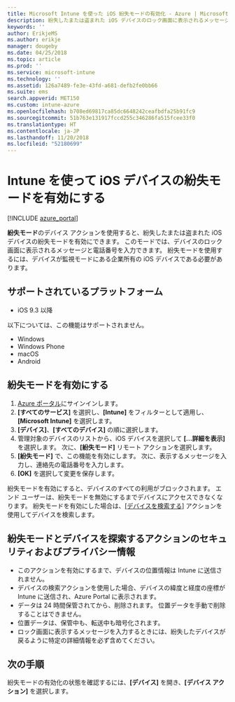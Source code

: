 ```yaml
---
title: Microsoft Intune を使った iOS 紛失モードの有効化 - Azure | Microsoft Docs
description: 紛失したまたは盗まれた iOS デバイスのロック画面に表示されるメッセージをカスタマイズする場合は、Microsoft Intune を使用して紛失モードをオンにするか開始します。 紛失モード アクションを使用する場合は、セキュリティおよびプライバシーに関する詳細な情報を取得します。
keywords: ''
author: ErikjeMS
ms.author: erikje
manager: dougeby
ms.date: 04/25/2018
ms.topic: article
ms.prod: ''
ms.service: microsoft-intune
ms.technology: ''
ms.assetid: 126a7489-fe3e-43fd-a681-defb2fe0bb66
ms.suite: ems
search.appverid: MET150
ms.custom: intune-azure
ms.openlocfilehash: b708ed69817ca85dc6648242ceafbdfa25b91fc9
ms.sourcegitcommit: 51b763e131917fccd255c346286fa515fcee33f0
ms.translationtype: HT
ms.contentlocale: ja-JP
ms.lasthandoff: 11/20/2018
ms.locfileid: "52180699"
---
```

# <a name="enable-lost-mode-on-ios-devices-with-intune"></a>Intune を使って iOS デバイスの紛失モードを有効にする

[!INCLUDE [azure_portal](./includes/azure_portal.md)]

**紛失モード**のデバイス アクションを使用すると、紛失したまたは盗まれた iOS デバイスの紛失モードを有効にできます。 このモードでは、デバイスのロック画面に表示されるメッセージと電話番号を入力できます。 紛失モードを使用するには、デバイスが監視モードにある企業所有の iOS デバイスである必要があります。

## <a name="supported-platforms"></a>サポートされているプラットフォーム

- iOS 9.3 以降

以下については、この機能はサポートされません。 
- Windows
- Windows Phone
- macOS
- Android

## <a name="enable-lost-mode"></a>紛失モードを有効にする

1. [Azure ポータル](https://portal.azure.com)にサインインします。
2. **[すべてのサービス]** を選択し、**[Intune]** をフィルターとして適用し、**[Microsoft Intune]** を選択します。
3. **[デバイス]**、**[すべてのデバイス]** の順に選択します。
4. 管理対象のデバイスのリストから、iOS デバイスを選択して **[...詳細を表示]** を選択します。 次に、**[紛失モード]** リモート アクションを選択します。
5. **[紛失モード]** で、この機能を有効にします。 次に、表示するメッセージを入力し、連絡先の電話番号を入力します。
6. **[OK]** を選択して変更を保存します。

紛失モードを有効にすると、デバイスのすべての利用がブロックされます。 エンド ユーザーは、紛失モードを無効にするまでデバイスにアクセスできなくなります。 紛失モードを有効にした場合は、[[デバイスを検索する]](device-locate.md) アクションを使用してデバイスを検索します。

## <a name="security-and-privacy-information-for-the-lost-mode-and-locate-device-actions"></a>紛失モードとデバイスを探索するアクションのセキュリティおよびプライバシー情報
- このアクションを有効にするまで、デバイスの位置情報は Intune に送信されません。
- デバイスの検索アクションを使用した場合、デバイスの緯度と経度の座標が Intune に送信され、Azure Portal に表示されます。
- データは 24 時間保管されてから、削除されます。 位置データを手動で削除することはできません。
- 位置データは、保管中も、転送中も暗号化されます。
- ロック画面に表示するメッセージを入力するときには、紛失したデバイスが戻るように特定の詳細情報を必ず含めてください。

## <a name="next-steps"></a>次の手順

紛失モードの有効化の状態を確認するには、**[デバイス]** を開き、**[デバイス アクション]** を選択します。